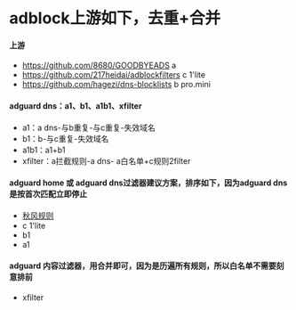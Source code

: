 # adblock上游如下，去重+合并

#### 上游
- https://github.com/8680/GOODBYEADS a 
- https://github.com/217heidai/adblockfilters c 1'lite
- https://github.com/hagezi/dns-blocklists b pro.mini

#### adguard dns：a1、b1、a1b1、xfilter
- a1：a dns-与b重复-与c重复-失效域名
- b1：b-与c重复-失效域名
- a1b1：a1+b1
- xfilter：a拦截规则-a dns- a白名单+c规则2filter

#### adguard home 或 adguard dns过滤器建议方案，排序如下，因为adguard dns 是按首次匹配立即停止
- [秋风规则](https://github.com/TG-Twilight/AWAvenue-Ads-Rule)
- c 1'lite
- b1
- a1

#### adguard 内容过滤器，用合并即可，因为是历遍所有规则，所以白名单不需要刻意排前
- xfilter


